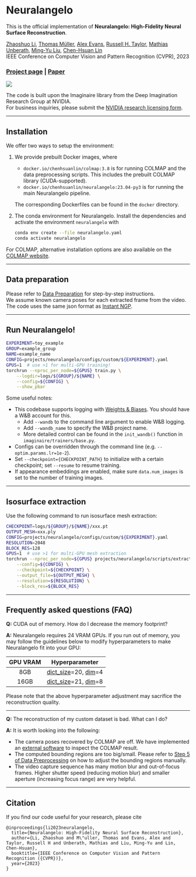 # Neuralangelo
This is the official implementation of **Neuralangelo: High-Fidelity Neural Surface Reconstruction**.

[Zhaoshuo Li](https://mli0603.github.io/),
[Thomas Müller](https://tom94.net/),
[Alex Evans](https://research.nvidia.com/person/alex-evans),
[Russell H. Taylor](https://www.cs.jhu.edu/~rht/),
[Mathias Unberath](https://mathiasunberath.github.io/),
[Ming-Yu Liu](https://mingyuliu.net/),
[Chen-Hsuan Lin](https://chenhsuanlin.bitbucket.io/)  
IEEE Conference on Computer Vision and Pattern Recognition (CVPR), 2023

### [Project page](https://research.nvidia.com/labs/dir/neuralangelo/) | [Paper](https://arxiv.org/abs/2306.03092/)

<img src="assets/teaser.gif">

The code is built upon the Imaginaire library from the Deep Imagination Research Group at NVIDIA.  
For business inquiries, please submit the [NVIDIA research licensing form](https://www.nvidia.com/en-us/research/inquiries/).

--------------------------------------

## Installation
We offer two ways to setup the environment:
1. We provide prebuilt Docker images, where
    - `docker.io/chenhsuanlin/colmap:3.8` is for running COLMAP and the data preprocessing scripts. This includes the prebuilt COLMAP library (CUDA-supported).
    - `docker.io/chenhsuanlin/neuralangelo:23.04-py3` is for running the main Neuralangelo pipeline.

    The corresponding Dockerfiles can be found in the `docker` directory.
2. The conda environment for Neuralangelo. Install the dependencies and activate the environment `neuralangelo` with
    ```bash
    conda env create --file neuralangelo.yaml
    conda activate neuralangelo
    ```
For COLMAP, alternative installation options are also available on the [COLMAP website](https://colmap.github.io/).

--------------------------------------

## Data preparation
Please refer to [Data Preparation](DATA_PROCESSING.md) for step-by-step instructions.  
We assume known camera poses for each extracted frame from the video.
The code uses the same json format as [Instant NGP](https://github.com/NVlabs/instant-ngp).

--------------------------------------

## Run Neuralangelo!
```bash
EXPERIMENT=toy_example
GROUP=example_group
NAME=example_name
CONFIG=projects/neuralangelo/configs/custom/${EXPERIMENT}.yaml
GPUS=1  # use >1 for multi-GPU training!
torchrun --nproc_per_node=${GPUS} train.py \
    --logdir=logs/${GROUP}/${NAME} \
    --config=${CONFIG} \
    --show_pbar
```
Some useful notes:
- This codebase supports logging with [Weights & Biases](https://wandb.ai/site). You should have a W&B account for this.
    - Add `--wandb` to the command line argument to enable W&B logging.
    - Add `--wandb_name` to specify the W&B project name.
    - More detailed control can be found in the `init_wandb()` function in `imaginaire/trainers/base.py`.
- Configs can be overridden through the command line (e.g. `--optim.params.lr=1e-2`).
- Set `--checkpoint={CHECKPOINT_PATH}` to initialize with a certain checkpoint; set `--resume` to resume training.
- If appearance embeddings are enabled, make sure `data.num_images` is set to the number of training images.

--------------------------------------

## Isosurface extraction
Use the following command to run isosurface mesh extraction:
```bash
CHECKPOINT=logs/${GROUP}/${NAME}/xxx.pt
OUTPUT_MESH=xxx.ply
CONFIG=projects/neuralangelo/configs/custom/${EXPERIMENT}.yaml
RESOLUTION=2048
BLOCK_RES=128
GPUS=1  # use >1 for multi-GPU mesh extraction
torchrun --nproc_per_node=${GPUS} projects/neuralangelo/scripts/extract_mesh.py \
    --config=${CONFIG} \
    --checkpoint=${CHECKPOINT} \
    --output_file=${OUTPUT_MESH} \
    --resolution=${RESOLUTION} \
    --block_res=${BLOCK_RES}
```

--------------------------------------

## Frequently asked questions (FAQ)
**Q:** CUDA out of memory. How do I decrease the memory footprint?
   
**A:** Neuralangelo requires 24 VRAM GPUs. If you run out of memory, you may follow the guidelines below to modify hyperparameters to make Neuralangelo fit into your GPU:

| GPU VRAM      | Hyperparameter |
| :-----------: | :------------: |
| 8GB           | [dict_size](https://github.com/NVlabs/neuralangelo/blob/2213bb3733267c021f8cbf7651bcb39b4804d4d9/projects/neuralangelo/configs/base.yaml#L59)=20, [dim](https://github.com/NVlabs/neuralangelo/blob/2213bb3733267c021f8cbf7651bcb39b4804d4d9/projects/neuralangelo/configs/base.yaml#L60)=4 |
| 16GB          | [dict_size](https://github.com/NVlabs/neuralangelo/blob/2213bb3733267c021f8cbf7651bcb39b4804d4d9/projects/neuralangelo/configs/base.yaml#L59)=21, [dim](https://github.com/NVlabs/neuralangelo/blob/2213bb3733267c021f8cbf7651bcb39b4804d4d9/projects/neuralangelo/configs/base.yaml#L60)=8 |

Please note that the above hyperparameter adjustment may sacrifice the reconstruction quality.

<hr>

**Q:** The reconstruction of my custom dataset is bad. What can I do?

**A:** It is worth looking into the following:
- The camera poses recovered by COLMAP are off. We have implemented an [external software](https://github.com/mli0603/BlenderNeuralangelo) to inspect the COLMAP result.
- The computed bounding regions are too big/small. Please refer to [Step 5 of Data Preprocessing](https://github.com/NVlabs/neuralangelo/blob/main/DATA_PROCESSING.md) on how to adjust the bounding regions manually.
- The video capture sequence has many motion blur and out-of-focus frames. Higher shutter speed (reducing motion blur) and smaller aperture (increasing focus range) are very helpful.

--------------------------------------

## Citation
If you find our code useful for your research, please cite
```
@inproceedings{li2023neuralangelo,
  title={Neuralangelo: High-Fidelity Neural Surface Reconstruction},
  author={Li, Zhaoshuo and M\"uller, Thomas and Evans, Alex and Taylor, Russell H and Unberath, Mathias and Liu, Ming-Yu and Lin, Chen-Hsuan},
  booktitle={IEEE Conference on Computer Vision and Pattern Recognition ({CVPR})},
  year={2023}
}
```
